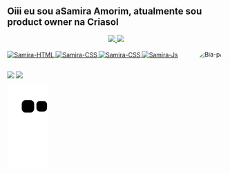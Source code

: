 ## Oiii eu sou aSamira Amorim, atualmente sou product owner na Criasol

<div align="center">
  <a href="[https://github.com/Samorim](https://github.com/Samorim)">
  <img height="180em" src="https://github-readme-stats.vercel.app/api?username=Samorim&show_icons=true&theme=dracula&include_all_commits=true&count_private=true"/>
  <img height="180em" src="https://github-readme-stats.vercel.app/api/top-langs/?username=Samorim&layout=compact&langs_count=7&theme=dracula"/>
</div>  
  
<div style="display: inline_block"><br>    
  <img align="center" alt="Samira-HTML" height="30" width="40" src="https://cdn.jsdelivr.net/gh/devicons/devicon/icons/html5/html5-original.svg"/>
  <img align="center" alt="Samira-CSS" height="30" width="40" src="https://cdn.jsdelivr.net/gh/devicons/devicon/icons/css3/css3-original.svg" />
  <img align="center" alt="Samira-CSS" height="30" width="40" src="https://cdn.jsdelivr.net/gh/devicons/devicon/icons/typescript/typescript-original.svg" />
  <img align="center" alt="Samira-Js" height="30" width="40" src="https://cdn.jsdelivr.net/gh/devicons/devicon/icons/react/react-original.svg"/>  
    <img align="right" alt="Bia-pic" height="150" style="border-radius:50px;" src="https://cdn.discordapp.com/attachments/1009940967287173161/1014734862659371029/download20220803002140.png">

</div>

##
  <div align="center> 
   <a href="https://instagram.com/samiraamorimpereira" target="_blank"><img src="https://img.shields.io/badge/Instagram-E4405F?style=for-the-badge&logo=instagram&logoColor=white" target="_blank"></a>
    <a href="https://discord.gg/samira#4709" target="_blank"><img src="https://img.shields.io/badge/Discord-7289DA?style=for-the-badge&logo=discord&logoColor=white" target="_blank"></a>    
    
  ![Snake animation](https://github.com/rafaballerini/rafaballerini/blob/output/github-contribution-grid-snake.svg)
 
</div>
  
  
  

